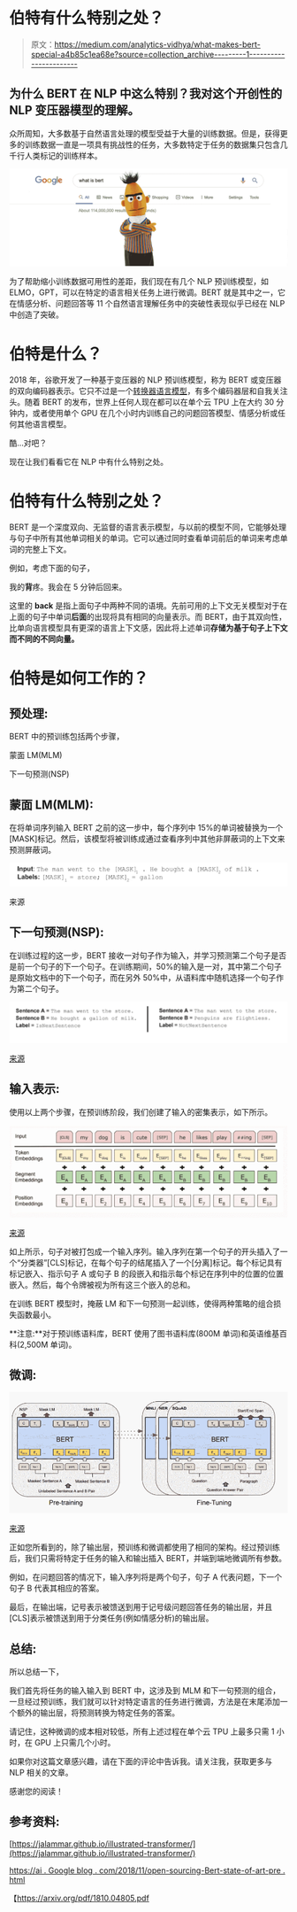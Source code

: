 # 伯特有什么特别之处？

> 原文：<https://medium.com/analytics-vidhya/what-makes-bert-special-a4b85c1ea68e?source=collection_archive---------1----------------------->

## 为什么 BERT 在 NLP 中这么特别？我对这个开创性的 NLP 变压器模型的理解。

众所周知，大多数基于自然语言处理的模型受益于大量的训练数据。但是，获得更多的训练数据一直是一项具有挑战性的任务，大多数特定于任务的数据集只包含几千行人类标记的训练样本。

![](img/516a7b695c827f8134dcf61f14c10b4b.png)

为了帮助缩小训练数据可用性的差距，我们现在有几个 NLP 预训练模型，如 ELMO，GPT，可以在特定的语言相关任务上进行微调。BERT 就是其中之一，它在情感分析、问题回答等 11 个自然语言理解任务中的突破性表现似乎已经在 NLP 中创造了突破。

# **伯特是什么？**

2018 年，谷歌开发了一种基于变压器的 NLP 预训练模型，称为 BERT 或变压器的双向编码器表示。它只不过是一个[转换器语言模型](https://jalammar.github.io/illustrated-transformer/)，有多个编码器层和自我关注头。随着 BERT 的发布，世界上任何人现在都可以在单个云 TPU 上在大约 30 分钟内，或者使用单个 GPU 在几个小时内训练自己的问题回答模型、情感分析或任何其他语言模型。

酷…对吧？

现在让我们看看它在 NLP 中有什么特别之处。

# 伯特有什么特别之处？

BERT 是一个深度双向、无监督的语言表示模型，与以前的模型不同，它能够处理与句子中所有其他单词相关的单词。它可以通过同时查看单词前后的单词来考虑单词的完整上下文。

例如，考虑下面的句子，

我的**背**疼。我会在 5 分钟后回来。

这里的 **back** 是指上面句子中两种不同的语境。先前可用的上下文无关模型对于在上面的句子中单词**后面**的出现将具有相同的向量表示。而 BERT，由于其双向性，比单向语言模型具有更深的语言上下文感，因此将上述单词**存储为基于句子上下文而不同的不同向量。**

# 伯特是如何工作的？

## 预处理:

BERT 中的预训练包括两个步骤，

蒙面 LM(MLM)

下一句预测(NSP)

## 蒙面 LM(MLM):

在将单词序列输入 BERT 之前的这一步中，每个序列中 15%的单词被替换为一个[MASK]标记。然后，该模型将被训练成通过查看序列中其他非屏蔽词的上下文来预测屏蔽词。

![](img/a5df23dbb6a8dc0114a5f96dc683eec2.png)

来源

## 下一句预测(NSP):

在训练过程的这一步，BERT 接收一对句子作为输入，并学习预测第二个句子是否是前一个句子的下一个句子。在训练期间，50%的输入是一对，其中第二个句子是原始文档中的下一个句子，而在另外 50%中，从语料库中随机选择一个句子作为第二个句子。

![](img/941a84b3c4d7ab4c902e485e07d250d8.png)

[来源](https://ai.googleblog.com/2018/11/open-sourcing-bert-state-of-art-pre.html)

## 输入表示:

使用以上两个步骤，在预训练阶段，我们创建了输入的密集表示，如下所示。

![](img/2267417a4b512c618159cb2ed984a579.png)

[来源](https://nlp.stanford.edu/seminar/details/jdevlin.pdf)

如上所示，句子对被打包成一个输入序列。输入序列在第一个句子的开头插入了一个“分类器”[CLS]标记，在每个句子的结尾插入了一个[分离]标记。每个标记具有标记嵌入、指示句子 A 或句子 B 的段嵌入和指示每个标记在序列中的位置的位置嵌入。然后，每个令牌被视为所有这三个嵌入的总和。

在训练 BERT 模型时，掩蔽 LM 和下一句预测一起训练，使得两种策略的组合损失函数最小。

**注意:**对于预训练语料库，BERT 使用了图书语料库(800M 单词)和英语维基百科(2,500M 单词)。

## 微调:

![](img/b1a76e19f14940717cd1e12be0a5f75a.png)

[来源](https://arxiv.org/pdf/1810.04805.pdf)

正如您所看到的，除了输出层，预训练和微调都使用了相同的架构。经过预训练后，我们只需将特定于任务的输入和输出插入 BERT，并端到端地微调所有参数。

例如，在问题回答的情况下，输入序列将是两个句子，句子 A 代表问题，下一个句子 B 代表其相应的答案。

最后，在输出端，记号表示被馈送到用于记号级问题回答任务的输出层，并且[CLS]表示被馈送到用于分类任务(例如情感分析)的输出层。

## 总结:

所以总结一下，

我们首先将任务的输入输入到 BERT 中，这涉及到 MLM 和下一句预测的组合，一旦经过预训练，我们就可以针对特定语言的任务进行微调，方法是在末尾添加一个额外的输出层，将预测转换为特定任务的答案。

请记住，这种微调的成本相对较低，所有上述过程在单个云 TPU 上最多只需 1 小时，在 GPU 上只需几个小时。

如果你对这篇文章感兴趣，请在下面的评论中告诉我。请关注我，获取更多与 NLP 相关的文章。

感谢您的阅读！

## 参考资料:

[https://jalammar.github.io/illustrated-transformer/](https://jalammar.github.io/illustrated-transformer/)

[https://ai . Google blog . com/2018/11/open-sourcing-Bert-state-of-art-pre . html](https://ai.googleblog.com/2018/11/open-sourcing-bert-state-of-art-pre.html)

【https://arxiv.org/pdf/1810.04805.pdf 